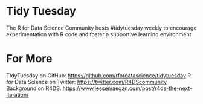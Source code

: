 # Tidy Tuesday

The R for Data Science Community hosts #tidytuesday weekly to encourage experimentation with R code and foster a supportive learning environment.

# For More
TidyTuesday on GitHub: https://github.com/rfordatascience/tidytuesday
R for Data Science on Twitter: https://twitter.com/R4DScommunity
Background on R4DS: https://www.jessemaegan.com/post/r4ds-the-next-iteration/
